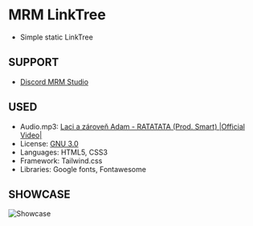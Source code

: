 # MRM LinkTree

- Simple static LinkTree

## SUPPORT

- [Discord MRM Studio](https://discord.gg/SK8Z3uV72k)

## USED

- Audio.mp3: [Laci a zároveň Adam - RATATATA (Prod. Smart) |Official Video|](https://www.youtube.com/watch?v=8_OALTkeV8k)
- License: [GNU 3.0](https://www.gnu.org/licenses/gpl-3.0.html)
- Languages: HTML5, CSS3
- Framework: Tailwind.css
- Libraries: Google fonts, Fontawesome

## SHOWCASE

![Showcase](https://i.imgur.com/kOV3TLJ.jpg)
